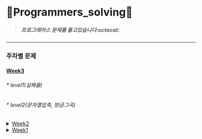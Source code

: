 # :seedling:Programmers_solving:seedling:

> ##### 프로그래머스 문제를 풀고있습니다:octocat:
***
### 주차별 문제

#### [Week3](https://github.com/yerin85/PS/tree/master/Week3)
###### * level1(실패율) 
###### * level2(문자열압축, 방금그곡)

<details>
<summary><a href="https://github.com/yerin85/PS/tree/master/Week2">Week2</a></summary>
<div markdown="1">
<ul>
<li>level1(크레인 인형뽑기) </li>
<li> level2(더 맵게) </li> </ul>
</div>
</details>

<details>
<summary><a href="https://github.com/yerin85/PS/tree/master/Week1">Week1</a></summary>
<div markdown="1"><ul>
<li>level1(다트게임)</li> 
<li>level2(다리를 지나는 트럭)</li>
 </ul></div>
</details>
